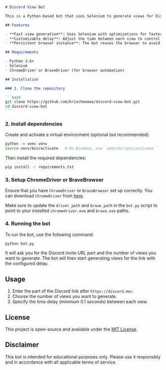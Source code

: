 ````markdown
# Discord View Bot

This is a Python-based bot that uses Selenium to generate views for Discord invite links on `https://discord.me/`. You can customize the number of views and the delay between views.

## Features

- **Fast view generation**: Uses Selenium with optimizations for faster performance.
- **Customizable delay**: Adjust the time between each view to control how quickly views are generated.
- **Persistent browser instance**: The bot reuses the browser to avoid overhead, making the process faster.

## Requirements

- Python 3.6+
- Selenium
- ChromeDriver or BraveDriver (for browser automation)

## Installation

### 1. Clone the repository

```bash
git clone https://github.com/briocheeeee/discord-view-bot.git
cd discord-view-bot
```
````

### 2. Install dependencies

Create and activate a virtual environment (optional but recommended):

```bash
python -m venv venv
source venv/bin/activate   # On Windows, use `venv\Scripts\activate`
```

Then install the required dependencies:

```bash
pip install -r requirements.txt
```

### 3. Setup ChromeDriver or BraveBrowser

Ensure that you have `ChromeDriver` or `BraveBrowser` set up correctly. You can download `ChromeDriver` from [here](https://sites.google.com/a/chromium.org/chromedriver/).

Make sure to update the `driver_path` and `brave_path` in the `bot.py` script to point to your installed `chromedriver.exe` and `brave.exe` paths.

### 4. Running the bot

To run the bot, use the following command:

```bash
python bot.py
```

It will ask you for the Discord invite URL part and the number of views you want to generate. The bot will then start generating views for the link with the configured delay.

## Usage

1. Enter the part of the Discord link after `https://discord.me/`.
2. Choose the number of views you want to generate.
3. Specify the time delay (minimum 0.1 seconds) between each view.

## License

This project is open-source and available under the [MIT License](LICENSE).

## Disclaimer

This bot is intended for educational purposes only. Please use it responsibly and in accordance with all applicable terms of service.

```

```
